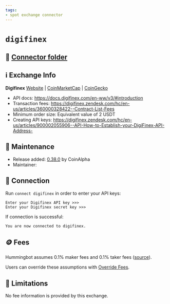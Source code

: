 ```yaml
---
tags:
- spot exchange connector
---
```


# `digifinex`

## 📁 [Connector folder](https://github.com/CoinAlpha/hummingbot/tree/master/hummingbot/connector/exchange/digifinex)

## ℹ️ Exchange Info

**Digifinex**
[Website](https://www.digifinex.com/vi-vn) | [CoinMarketCap](https://coinmarketcap.com/exchanges/digifinex/) | [CoinGecko](https://www.coingecko.com/en/exchanges/digifinex)

* API docs: https://docs.digifinex.com/en-ww/v3/#introduction
* Transaction fees: https://digifinex.zendesk.com/hc/en-us/articles/360000328422--Contract-List-Fees
* Minimum order size: Equivalent value of 2 USDT
* Creating API keys: https://digifinex.zendesk.com/hc/en-us/articles/900002055906--API-How-to-Establish-your-DigiFinex-API-Address-

## 👷 Maintenance

* Release added: [0.38.0](/release-notes/0.38.0/) by CoinAlpha
* Maintainer:

## 🔑 Connection

Run `connect digifinex` in order to enter your API keys:

```
Enter your Digifinex API key >>>
Enter your Digifinex secret key >>>
```

If connection is successful:
```
You are now connected to digifinex.
```

## 🪙 Fees

Hummingbot assumes 0.1% maker fees and 0.1% taker fees ([source](https://github.com/CoinAlpha/hummingbot/blob/master/hummingbot/connector/exchange/digifinex/digifinex_utils.py#L15)).

Users can override these assumptions with [Override Fees](/global-configs/override-fees/).

## 🛑 Limitations

No fee information is provided by this exchange.
